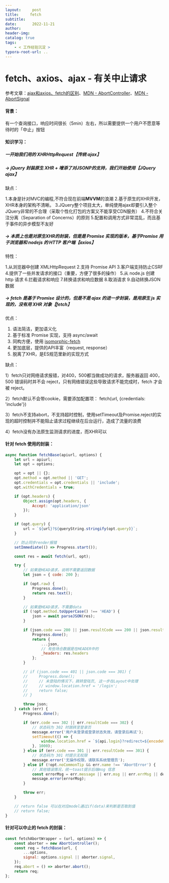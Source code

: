 ```yaml
---
layout:     post
title:     fetch
subtitle:  
date:       2022-11-21
author:     
header-img: 
catalog: true
tags:
    - < 工作经验沉淀 >
typora-root-url: ..
---
```




# fetch、axios、ajax - 有关中止请求

参考文章：[ajax和axios、fetch的区别](https://juejin.cn/post/6981250745735577613)、[MDN - AbortController](https://developer.mozilla.org/zh-CN/docs/Web/API/AbortController)、[MDN - AbortSignal](https://developer.mozilla.org/zh-CN/docs/Web/API/AbortSignal)

#### 背景：

有一个查询接口，响应时间很长（5min）左右，所以需要提供一个用户不愿意等待时的「中止」按钮

#### 知识学习：

##### 一开始我们用的 XHRHttpRequest【传统 ajax】  

##### -> jQuery 封装原生 XHR + 增添了对**JSONP**的支持，我们开始使用【JQuery ajax】

缺点：

1.本身是针对MVC的编程,不符合现在前端**MVVM**的浪潮
 2.基于原生的XHR开发，XHR本身的架构不清晰。
 3.JQuery整个项目太大，单纯使用ajax却要引入整个JQuery非常的不合理（采取个性化打包的方案又不能享受CDN服务）
 4.不符合关注分离（Separation of Concerns）的原则
 5.配置和调用方式非常混乱，而且基于事件的异步模型不友好

##### -> 本质上也是对原生XHR的封装，但是是 Promise 实现的版本，基于Promise 用于浏览器和 nodejs 的 HTTP 客户端【axios】

特性：

1.从浏览器中创建 XMLHttpRequest
 2.支持 Promise API
 3.客户端支持防止CSRF
 4.提供了一些并发请求的接口（重要，方便了很多的操作）
 5.从 node.js 创建 http 请求
 6.拦截请求和响应
 7.转换请求和响应数据
 8.取消请求
 9.自动转换JSON数据

##### -> fetch 是基于 Promise 设计的，但是不是 ajax 的进一步封装，是用原生 js 实现的，没有用 XHR 对象【fetch】

优点：

1. 语法简洁，更加语义化 
2. 基于标准 Promise 实现，支持 async/await 
3. 同构方便，使用 [isomorphic-fetch](https://github.com/matthew-andrews/isomorphic-fetch) 
4. 更加底层，提供的API丰富（request, response） 
5. 脱离了XHR，是ES规范里新的实现方式

缺点：

1）fetch只对网络请求报错，对400，500都当做成功的请求，服务器返回 400，500 错误码时并不会 reject，只有网络错误这些导致请求不能完成时，fetch 才会被 reject。

 2）fetch默认不会带cookie，需要添加配置项： fetch(url, {credentials: 'include'}) 

3）fetch不支持abort，不支持超时控制，使用setTimeout及Promise.reject的实现的超时控制并不能阻止请求过程继续在后台运行，造成了流量的浪费 

4）fetch没有办法原生监测请求的进度，而XHR可以



#### 针对 fetch 使用的封装：

``` js
async function fetchBase(apiurl, options) {
    let url = apiurl;
    let opt = options;

    opt = opt || {};
    opt.method = opt.method || 'GET';
    opt.credentials = opt.credentials || 'include';
    opt.withCredentials = true;

    if (opt.headers) {
        Object.assign(opt.headers, {
            Accept: 'application/json'
        });
    }

    if (opt.query) {
        url = `${url}?${queryString.stringify(opt.query)}`;
    }

    // 防止同步render报错
    setImmediate(() => Progress.start());

    const res = await fetch(url, opt);

    try {
        // 如果是HEAD请求，说明不需要返回数据
        let json = { code: 200 };

        if (opt.raw) {
            Progress.done();
            return res.text();
        }

        // 如果是HEAD请求，不需要data
        if (!opt.method.toUpperCase() !== 'HEAD') {
            json = await parseJSON(res);
        }

        if (json.code === 200 || json.resultCode === 200 || json.resultCode === 0) {
            Progress.done();
            return {
                ...json,
                // 有些场合数据是在HEADER中的
                _headers: res.headers
            };
        }

        // if (json.code === 401 || json.code === 301) {
        //     Progress.done();
        //     // 未登陆的情况下，跳转登陆页, 这一步在Layout中处理
        //     // window.location.href = '/login';
        //     return false;
        // }

        throw json;
    } catch (err) {
        Progress.done();

        if (err.code === 302 || err.resultCode === 302) {
            // 状态码为 302 时跳转至登录页
            message.error('用户未登录或登录状态失效，请登录后再试');
            setTimeout(() => {
                window.location.href = `${api.login}?redirect=${encodeURIComponent(window.location.href)}`;
            }, 1000);
        } else if (err.code === 301 || err.resultCode === 301) {
            // 状态码为 301 时提示无权限
            message.error('无操作权限，请联系系统管理员');
        } else if (!opt.noCommonTip && err.name !== 'AbortError') {
            // 其他错误情况，统一toast提示后端msg 信息
            const errorMsg = err.message || err.msg || err.errMsg || defaultErrorMessage;
            message.error(errorMsg);
        }

        throw err;
    }

    // return false 可以在对应model通过if(data)来判断是否取到值
    // return false;
}
```

#### 针对可以中止的 fetch 的封装：

```js
const fetchAbortWrapper = (url, options) => {
    const aborter = new AbortController();
    const req = fetchBase(url, {
        ...options,
        signal: options.signal || aborter.signal,
    });
    req.abort = () => aborter.abort();
    return req;
};
```
